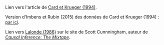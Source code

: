 Lien vers l'article de [Card et Krueger (1994)](http://www.evens-salies.com/1994_CardKrueger.pdf).

Version d'Imbens et Rubin (2015) des données de Card et Krueger (1994) : [par ici](http://www.evens-salies.com/2024_MSE_6_CardKrueger.xlsx).

Lien vers [Lalonde (1986)](https://business.baylor.edu/scott_cunningham/teaching/lalonde-1986.pdf) sur le site de Scott Cunnningham, auteur de [*Causal Inference: The Mixtape*](https://github.com/scunning1975/mixtape).
